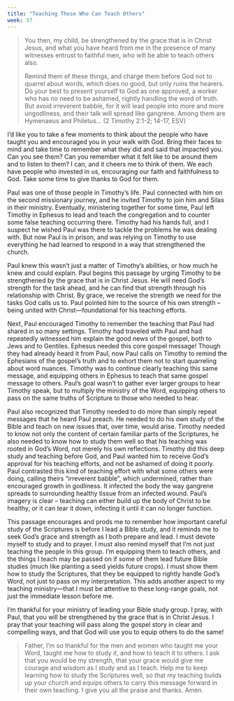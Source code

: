 ```yaml
---
title: "Teaching Those Who Can Teach Others"
week: 37
---
```


> You then, my child, be strengthened by the grace that is in Christ
> Jesus, and what you have heard from me in the presence of many
> witnesses entrust to faithful men, who will be able to teach others
> also.
>
> Remind them of these things, and charge them before God not to
> quarrel about words, which does no good, but only ruins the hearers.
> Do your best to present yourself to God as one approved, a worker who
> has no need to be ashamed, rightly handling the word of truth. But
> avoid irreverent babble, for it will lead people into more and more
> ungodliness, and their talk will spread like gangrene. Among them are
> Hymenaeus and Philetus… (2 Timothy 2:1-2; 14-17, ESV)

I’d like you to take a few moments to think about the people who
have taught you and encouraged you in your walk with God. Bring their
faces to mind and take time to remember what they did and said that
impacted you. Can you see them? Can you remember what it felt like to be
around them and to listen to them? I can, and it cheers me to think of
them. We each have people who invested in us, encouraging our faith and
faithfulness to God. Take some time to give thanks to God for them.

Paul was one of those people in Timothy’s life. Paul connected with him
on the second missionary journey, and he invited Timothy to join him and
Silas in their ministry. Eventually, ministering together for some time,
Paul left Timothy in Ephesus to lead and teach the congregation and to
counter some false teaching occurring there. Timothy had his hands full,
and I suspect he wished Paul was there to tackle the problems he was
dealing with. But now Paul is in prison, and was relying on Timothy to
use everything he had learned to respond in a way that strengthened the
church.

Paul knew this wasn’t just a matter of Timothy’s abilities, or how much
he knew and could explain. Paul begins this passage by urging Timothy to
be strengthened by the grace that is in Christ Jesus. He will need God’s
strength for the task ahead, and he can find that strength through his
relationship with Christ. By grace, we receive the strength we need for
the tasks God calls us to. Paul pointed him to the source of his own
strength – being united with Christ—foundational for his teaching
efforts.

Next, Paul encouraged Timothy to remember the teaching that Paul had
shared in so many settings. Timothy had traveled with Paul and had
repeatedly witnessed him explain the good news of the gospel, both to
Jews and to Gentiles. Ephesus needed this core gospel message! Though
they had already heard it from Paul, now Paul calls on Timothy to remind
the Ephesians of the gospel’s truth and to exhort them not to start
quarreling about word nuances. Timothy was to continue clearly teaching
this same message, and equipping others in Ephesus to teach that same
gospel message to others. Paul’s goal wasn’t to gather ever larger
groups to hear Timothy speak, but to multiply the ministry of the Word,
equipping others to pass on the same truths of Scripture to those who
needed to hear.

Paul also recognized that Timothy needed to do more than simply repeat
messages that he heard Paul preach. He needed to do his own study of the
Bible and teach on new issues that, over time, would arise. Timothy
needed to know not only the content of certain familiar parts of the
Scriptures, he also needed to know how to study them well so that his
teaching was rooted in God’s Word, not merely his own reflections.
Timothy did this deep study and teaching before God, and Paul wanted him
to receive God’s approval for his teaching efforts, and not be ashamed
of doing it poorly. Paul contrasted this kind of teaching effort with
what some others were doing, calling theirs “irreverent babble”, which
undermined, rather than encouraged growth in godliness. It infected the
body the way gangrene spreads to surrounding healthy tissue from an
infected wound. Paul’s imagery is clear – teaching can either build up
the body of Christ to be healthy, or it can tear it down, infecting it
until it can no longer function.

This passage encourages and prods me to remember how important careful
study of the Scriptures is before I lead a Bible study, and it reminds
me to seek God’s grace and strength as I both prepare and lead. I must
devote myself to study and to prayer. I must also remind myself that I’m
not just teaching the people in this group. I’m equipping them to teach
others, and the things I teach may be passed on if some of them lead
future Bible studies (much like planting a seed yields future crops). I
must show them how to study the Scriptures, that they be equipped to
rightly handle God’s Word, not just to pass on my interpretation. This
adds another aspect to my teaching ministry—that I must be attentive to
these long-range goals, not just the immediate lesson before me.

I’m thankful for your ministry of leading your Bible study group. I
pray, with Paul, that you will be strengthened by the grace that is in
Christ Jesus. I pray that your teaching will pass along the gospel story
in clear and compelling ways, and that God will use you to equip others
to do the same!

> Father, I’m so thankful for the men and women who taught me your
> Word, taught me how to study it, and how to teach it to others. I ask
> that you would be my strength, that your grace would give me courage
> and wisdom as I study and as I teach. Help me to keep learning how to
> study the Scriptures well, so that my teaching builds up your church
> and equips others to carry this message forward in their own teaching.
> I give you all the praise and thanks. Amen.
